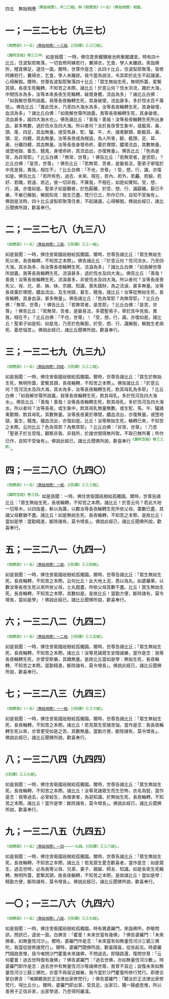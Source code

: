 四五　無始相應<sup><font color="green">〈無始相應〉，共二〇經。與《相應部》（一五）〈無始相應〉相當。</font></sup>

# 一；一三二七七（九三七）

<sup><font color="green">《相應部》（一五）[〈無始相應〉一三經](https://github.com/gwsice/buddhism/blob/master/%E6%97%A9%E6%9C%9F/%E5%8D%97%E4%BC%A0%E7%9B%B8%E5%BA%94%E9%83%A8/02%E5%9B%A0%E7%BC%98%E7%AF%87/15%20%E6%97%A0%E5%A7%8B%E7%9B%B8%E5%BA%94.md#15_13)。[《別譯》三三〇經]。</font></sup>

<sup><font color="green">《雜阿含經》卷三三中。</font></sup>如是我聞：一時，佛住毘舍離獼猴池側重閣講堂。時有四十比丘，住波梨耶聚落，一切皆修阿練若行，糞掃衣，乞食，學人未離欲。來詣佛所，稽首佛足，退住一面。爾時，世尊作是念：此四十比丘，住波梨耶聚落，皆修阿練若行，糞掃衣，乞食，學人未離欲。我今當為說法，令其即於此生不起諸漏，心得解脫。爾時，世尊告波梨耶聚落四十比丘：「眾生無始生死，無明所蓋，愛繫其頸，長夜生死輪轉，不知苦之本際。諸比丘！於意云何？恆水洪流，趣於大海，中間恆水為多，汝等本來長夜生死輪轉，破壞身體，流血為多」？諸比丘白佛：「如我解世尊所說義，我等長夜輪轉生死，其身破壞，流血甚多，多於恆水百千萬倍」。佛告比丘：「置此恆水，乃至四大海水為多，汝等長夜輪轉生死，其身破壞，血流為多」？諸比丘白佛：「如我解世尊所說義，我等長夜輪轉生死，其身破壞，流血甚多，踰四大海水也」。佛告諸比丘：「善哉！善哉！汝等長夜輪轉生死所出身血，甚多無數，過於恆水及四大海。所以者何？汝於長夜曾生象中，或截耳、鼻、頭、尾、四足，其血無量。或受馬身，駝、驢、牛、犬、諸禽獸類，斷截耳、鼻、頭、足、四體，其血無量。汝等長夜或為賊盜，為人所害，斷、截頭、足、耳、鼻，分離四體，其血無量。汝等長夜身壞命終，棄於塚間，膿壞流血，其數無量。或墮地獄、畜生、餓鬼，身壞命終，其流血出，亦復無量」。佛告比丘：「色為是常，為非常耶」？比丘白佛：「無常，世尊」！佛告比丘：「若無常者，是苦耶」？比丘白佛：「是苦，世尊」！佛告比丘：「若無常、苦者，是變易法，聖弟子寧復於中見是我，異我，相在不」？比丘白佛：「不也，世尊」！受，想，行，識，亦復如是。佛告比丘：「若所有色，過去、未來、現在，若內、若外，若麤、若細，若好、若醜，若遠、若近，彼一切非我，不異我，不相在，如是如實知。受，想，行，識，亦復如是。聖弟子如是觀者，於色厭離，於受、想、行、識厭離。厭已不樂，不樂已解脫，解脫知見：我生已盡，梵行已立，所作已作，自知不受後有」。佛說是法時，四十比丘波梨耶聚落住者，不起諸漏，心得解脫。佛說此經已，諸比丘聞佛所說，歡喜奉行。

# 二；一三二七八（九三八）

<sup><font color="green">《相應部》（一五）[〈無始相應〉三經](https://github.com/gwsice/buddhism/blob/master/%E6%97%A9%E6%9C%9F/%E5%8D%97%E4%BC%A0%E7%9B%B8%E5%BA%94%E9%83%A8/02%E5%9B%A0%E7%BC%98%E7%AF%87/15%20%E6%97%A0%E5%A7%8B%E7%9B%B8%E5%BA%94.md#15_3)。[《別譯》三三一經]。</font></sup>

如是我聞：一時，佛住舍衛國祇樹給孤獨園。爾時，世尊告諸比丘：「眾生無始生死以來，長夜輪轉，不知苦之本際」。佛告諸比丘：「於意云何？恆河流水，乃至四大海，其水為多，為汝等長夜輪轉生死，流淚為多」？諸比丘白佛：「如我解世尊所說義，我等長夜輪轉生死，流淚甚多，過於恆水及四大海」。佛告比丘：「善哉！善哉！汝等長夜輪轉生死，流淚甚多，非彼恆水及四大海。所以者何？汝等長夜喪失父、母、兄、弟、姊、妹、宗親、知識，喪失錢財，為之流淚，甚多無量。汝等長夜棄於塚間，膿血流出，及生地獄，畜生，餓鬼，諸比丘！汝等從無始生死，長夜輪轉，其身血淚，甚多無量」。佛告諸比丘：「色為常耶？為無常耶」？比丘白佛：「無常，世尊」！佛告比丘：「若無常者，是苦耶」？比丘白佛：「是苦，世尊」！佛告比丘：「若無常、苦者，是變易法，多聞聖弟子，寧於其中見我，異我，相在不」？比丘白佛：「不也，世尊」！「受，想，行，識，亦復如是。諸比丘！聖弟子如是知、如是見，乃至於色解脫，於受、想、行、識解脫，解脫生老病死、憂悲惱苦」。佛說此經已，諸比丘聞佛所說，歡喜奉行。

# 三；一三二七九（九三九）

<sup><font color="green">《相應部》（一五）[〈無始相應〉四經](https://github.com/gwsice/buddhism/blob/master/%E6%97%A9%E6%9C%9F/%E5%8D%97%E4%BC%A0%E7%9B%B8%E5%BA%94%E9%83%A8/02%E5%9B%A0%E7%BC%98%E7%AF%87/15%20%E6%97%A0%E5%A7%8B%E7%9B%B8%E5%BA%94.md#15_4)。[《別譯》三三二經]。</font></sup>

如是我聞：一時，佛住舍衛國祇樹給孤獨園。爾時，世尊告諸比丘：「眾生於無始生死，無明所蓋，愛繫其頸，長夜輪轉，不知苦之本際」。佛告諸比丘：「於意云何？恆河流水及四大海，其水為多，汝等長夜輪轉生死，飲其母乳為多耶」？比丘白佛：「如我解世尊所說義，我等長夜輪轉生死，飲其母乳，多於恆河及四大海水」。佛告比丘：「善哉！善哉！汝等長夜輪轉生死，飲其母乳，多於恆河及四大海水。所以者何？汝等長夜，或生象中，飲其母乳無量無數。或生駝、馬、牛、驢諸禽獸類，飲其母乳，其數無量。汝等長夜棄於塚間，膿血流出，亦復無量。或墮地獄，畜生，餓鬼，髓血流出，亦復如是。比丘！汝等無始生死，輪轉已來，不知苦之本際。云何比丘？色為常耶？為無常耶」？比丘白佛：「非常，世尊」！乃至「聖弟子於五受陰，觀察非我、非我所，於諸世間得無所取，不取已無所著；所作已作，自知不受後有」。佛說此經已，諸比丘聞佛所說，歡喜奉行<sup><font color="green">《雜阿含經》卷三三終。</font></sup>。

# 四；一三二八〇（九四〇）

<sup><font color="green">《相應部》（一五）[〈無始相應〉一經](https://github.com/gwsice/buddhism/blob/master/%E6%97%A9%E6%9C%9F/%E5%8D%97%E4%BC%A0%E7%9B%B8%E5%BA%94%E9%83%A8/02%E5%9B%A0%E7%BC%98%E7%AF%87/15%20%E6%97%A0%E5%A7%8B%E7%9B%B8%E5%BA%94.md#15_1)。[《別譯》三三三經]。</font></sup>

<sup><font color="green">《雜阿含經》卷三四。</font></sup>如是我聞：一時，佛住舍衛國祇樹給孤獨園。爾時，世尊告諸比丘：「眾生無始生死，長夜輪轉，不知苦之本際。諸比丘！於意云何？若此大地一切草木，以四指量，斬以為籌，以數汝等長夜輪轉生死所依父母，籌數已盡，其諸父母數猶不盡。諸比丘！如是無始生死，長夜輪轉，不知苦之本際。是故比丘！當如是學：當勤精進，斷除諸有，莫令增長」。佛說此經已，諸比丘聞佛所說，歡喜奉行。

# 五；一三二八一（九四一）

<sup><font color="green">《相應部》（一五）[〈無始相應〉二經](https://github.com/gwsice/buddhism/blob/master/%E6%97%A9%E6%9C%9F/%E5%8D%97%E4%BC%A0%E7%9B%B8%E5%BA%94%E9%83%A8/02%E5%9B%A0%E7%BC%98%E7%AF%87/15%20%E6%97%A0%E5%A7%8B%E7%9B%B8%E5%BA%94.md#15_2)。[《別譯》三三四經]。</font></sup>

如是我聞：一時，佛住舍衛國祇樹給孤獨園。爾時，世尊告諸比丘：「眾生無始生死，長夜輪轉，不知苦之本際。云何比丘！此大地土泥，悉以為丸，如婆羅果，以數汝等長夜生死以來所依父母，土丸既盡，所依父母其數不盡。比丘！眾生無始生死，長夜輪轉，不知苦之本際，其數如是。是故比丘！當勤方便，斷除諸有，莫令增長，當如是學」！佛說此經已，諸比丘聞佛所說，歡喜奉行。

# 六；一三二八二（九四二）

<sup><font color="green">《相應部》（一五）[〈無始相應〉一二經](https://github.com/gwsice/buddhism/blob/master/%E6%97%A9%E6%9C%9F/%E5%8D%97%E4%BC%A0%E7%9B%B8%E5%BA%94%E9%83%A8/02%E5%9B%A0%E7%BC%98%E7%AF%87/15%20%E6%97%A0%E5%A7%8B%E7%9B%B8%E5%BA%94.md#15_12)。[《別譯》三三五經]。</font></sup>

如是我聞：一時，佛住舍衛國祇樹給孤獨園。爾時，世尊告諸比丘；「眾生無始生死，長夜輪轉，不知苦之本際。諸比丘！汝等見諸眾生安隱諸樂，當作是念：我等長夜輪轉生死，亦曾受斯樂，其趣無量。是故比丘當如是學：無始生死，長夜輪轉，不知苦之本際。當勤精進，斷除諸有，莫令增長」。佛說此經已，諸比丘聞佛所說，歡喜奉行。

# 七；一三二八三（九四三）

<sup><font color="green">《相應部》（一五）[〈無始相應〉一一經](https://github.com/gwsice/buddhism/blob/master/%E6%97%A9%E6%9C%9F/%E5%8D%97%E4%BC%A0%E7%9B%B8%E5%BA%94%E9%83%A8/02%E5%9B%A0%E7%BC%98%E7%AF%87/15%20%E6%97%A0%E5%A7%8B%E7%9B%B8%E5%BA%94.md#15_11)。[《別譯》三三六經]。</font></sup>

如是我聞：一時，佛住舍衛國祇樹給孤獨園。爾時，世尊告諸比丘：「眾生無始生死，長夜輪轉，不知苦之本際。諸比丘！若見眾生受諸苦惱，當作是念：我長夜輪轉生死以來，亦曾更受如是之苦，其數無量。當勤方便，斷除諸有，莫令增長」。佛說此經已，諸比丘聞佛所說，歡喜奉行。

# 八；一三二八四（九四四）

<sup><font color="green">[《別譯》三三七經]。</font></sup>

如是我聞：一時，佛住舍衛國祇樹給孤獨園。爾時，世尊告諸比丘：「眾生無始生死，長夜輪轉，不知苦之本際。諸比丘！汝等見諸眾生而生恐怖，衣毛為竪，當作是念：我等過去，必曾殺生，為傷害者，為惡知識，於無始生死，長夜輪轉，不知苦之本際。諸比丘！當作是學：斷除諸有，莫令增長」。佛說此經已，諸比丘聞佛所說，歡喜奉行。

# 九；一三二八五（九四五）

<sup><font color="green">《相應部》（一五）[〈無始相應〉一四](https://github.com/gwsice/buddhism/blob/master/%E6%97%A9%E6%9C%9F/%E5%8D%97%E4%BC%A0%E7%9B%B8%E5%BA%94%E9%83%A8/02%E5%9B%A0%E7%BC%98%E7%AF%87/15%20%E6%97%A0%E5%A7%8B%E7%9B%B8%E5%BA%94.md#15_14)——一九經。[《別譯》三三八經]。。</font></sup>

如是我聞：一時，佛住舍衛國祇樹給孤獨園。爾時，世尊告諸比丘：「眾生無始生死，長夜輪轉，不知苦之本際。諸比丘！若見眾生愛念歡喜者，當作是念：如是眾生，過去世時，必為我等父母、兄弟、妻子、親屬、師友、知識。如是長夜生死輪轉，無明所蓋，愛繫其頸，故長夜輪轉，不知苦之本際。是故諸比丘！當如是學：精勤方便，斷除諸有，莫令增長」。佛說此經已，諸比丘聞佛所說，歡喜奉行。

# 一〇；一三二八六（九四六）

<sup><font color="green">《相應部》（一五）[〈無始相應〉八經](https://github.com/gwsice/buddhism/blob/master/%E6%97%A9%E6%9C%9F/%E5%8D%97%E4%BC%A0%E7%9B%B8%E5%BA%94%E9%83%A8/02%E5%9B%A0%E7%BC%98%E7%AF%87/15%20%E6%97%A0%E5%A7%8B%E7%9B%B8%E5%BA%94.md#15_8)。[《別譯》三三九經]。</font></sup>

如是我聞：一時，佛住舍衛國祇樹給孤獨園。時有異婆羅門，來詣佛所，恭敬問訊，問訊已，退坐一面。白佛言：「瞿曇！未來世當有幾佛」？佛告婆羅門：「未來佛者，如無量恆河沙」。爾時，婆羅門作是念：「未來當有如無量恆河沙三藐三佛陀，我當從彼修諸梵行」。爾時，婆羅門聞佛所說，歡喜隨喜，從坐起去。時婆羅門隨路思惟，我今唯問沙門瞿曇未來諸佛，不問過去。即隨路還，復問世尊：「云何瞿曇！過去世時復有幾佛」？佛告婆羅門：「過去世佛，亦如無量恆河沙數」。時婆羅門即作是念：過去世中有無量恆河沙等諸佛世尊，我曾不習近；設復未來如無量恆河沙三藐三佛陀，亦當不與習近娛樂，我今當於沙門瞿曇所修行梵行。即便合掌白佛言：「唯願聽我於正法律出家修梵行」！佛告婆羅門：「聽汝於正法律出家修梵行，得比丘分」。爾時，婆羅門即出家，受具足。出家已，獨一靜處思惟，所以善男子正信非家，出家學道，乃至得阿羅漢。